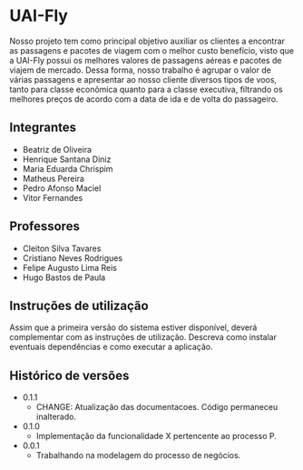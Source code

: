 # UAI-Fly

   Nosso projeto tem como principal objetivo auxiliar os clientes a encontrar as passagens e pacotes de viagem com o melhor custo benefício, visto que a UAI-Fly possui os melhores valores de passagens aéreas e pacotes de viajem de mercado. Dessa forma, nosso trabalho é agrupar o valor de várias passagens e apresentar ao nosso cliente diversos tipos de voos, tanto para classe econômica quanto para a classe executiva, filtrando os melhores preços de acordo com a data de ida e de volta do passageiro.
   
## Integrantes

* Beatriz de Oliveira
* Henrique Santana Diniz
* Maria Eduarda Chrispim
* Matheus Pereira
* Pedro Afonso Maciel
* Vitor Fernandes

## Professores

* Cleiton Silva Tavares
* Cristiano Neves Rodrigues
* Felipe Augusto Lima Reis
* Hugo Bastos de Paula

## Instruções de utilização

Assim que a primeira versão do sistema estiver disponível, deverá complementar com as instruções de utilização. Descreva como instalar eventuais dependências e como executar a aplicação.

## Histórico de versões

* 0.1.1
    * CHANGE: Atualização das documentacoes. Código permaneceu inalterado.
* 0.1.0
    * Implementação da funcionalidade X pertencente ao processo P.
* 0.0.1
    * Trabalhando na modelagem do processo de negócios.


